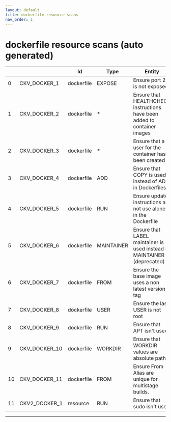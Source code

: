 ```yaml
---
layout: default
title: dockerfile resource scans
nav_order: 1
---
```


# dockerfile resource scans (auto generated)

|    |               | Id         | Type       | Entity                                                                   | Policy     | IaC                                                                                                          |
|----|---------------|------------|------------|--------------------------------------------------------------------------|------------|--------------------------------------------------------------------------------------------------------------|
|  0 | CKV_DOCKER_1  | dockerfile | EXPOSE     | Ensure port 22 is not exposed                                            | dockerfile | https://github.com/bridgecrewio/checkov/tree/master/checkov/dockerfile/checks/ExposePort22.py                |
|  1 | CKV_DOCKER_2  | dockerfile | *          | Ensure that HEALTHCHECK instructions have been added to container images | dockerfile | https://github.com/bridgecrewio/checkov/tree/master/checkov/dockerfile/checks/HealthcheckExists.py           |
|  2 | CKV_DOCKER_3  | dockerfile | *          | Ensure that a user for the container has been created                    | dockerfile | https://github.com/bridgecrewio/checkov/tree/master/checkov/dockerfile/checks/UserExists.py                  |
|  3 | CKV_DOCKER_4  | dockerfile | ADD        | Ensure that COPY is used instead of ADD in Dockerfiles                   | dockerfile | https://github.com/bridgecrewio/checkov/tree/master/checkov/dockerfile/checks/AddExists.py                   |
|  4 | CKV_DOCKER_5  | dockerfile | RUN        | Ensure update instructions are not use alone in the Dockerfile           | dockerfile | https://github.com/bridgecrewio/checkov/tree/master/checkov/dockerfile/checks/UpdateNotAlone.py              |
|  5 | CKV_DOCKER_6  | dockerfile | MAINTAINER | Ensure that LABEL maintainer is used instead of MAINTAINER (deprecated)  | dockerfile | https://github.com/bridgecrewio/checkov/tree/master/checkov/dockerfile/checks/MaintainerExists.py            |
|  6 | CKV_DOCKER_7  | dockerfile | FROM       | Ensure the base image uses a non latest version tag                      | dockerfile | https://github.com/bridgecrewio/checkov/tree/master/checkov/dockerfile/checks/ReferenceLatestTag.py          |
|  7 | CKV_DOCKER_8  | dockerfile | USER       | Ensure the last USER is not root                                         | dockerfile | https://github.com/bridgecrewio/checkov/tree/master/checkov/dockerfile/checks/RootUser.py                    |
|  8 | CKV_DOCKER_9  | dockerfile | RUN        | Ensure that APT isn't used                                               | dockerfile | https://github.com/bridgecrewio/checkov/tree/master/checkov/dockerfile/checks/RunUsingAPT.py                 |
|  9 | CKV_DOCKER_10 | dockerfile | WORKDIR    | Ensure that WORKDIR values are absolute paths                            | dockerfile | https://github.com/bridgecrewio/checkov/tree/master/checkov/dockerfile/checks/WorkdirIsAbsolute.py           |
| 10 | CKV_DOCKER_11 | dockerfile | FROM       | Ensure From Alias are unique for multistage builds.                      | dockerfile | https://github.com/bridgecrewio/checkov/tree/master/checkov/dockerfile/checks/AliasIsUnique.py               |
| 11 | CKV2_DOCKER_1 | resource   | RUN        | Ensure that sudo isn't used                                              | dockerfile | https://github.com/bridgecrewio/checkov/tree/master/checkov/dockerfile/checks/graph_checks/RunUsingSudo.yaml |


---


